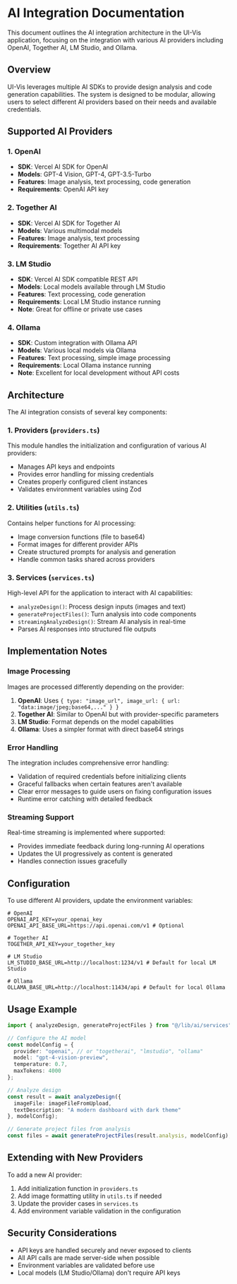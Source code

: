 # AI Integration Documentation

This document outlines the AI integration architecture in the UI-Vis application, focusing on the integration with various AI providers including OpenAI, Together AI, LM Studio, and Ollama.

## Overview

UI-Vis leverages multiple AI SDKs to provide design analysis and code generation capabilities. The system is designed to be modular, allowing users to select different AI providers based on their needs and available credentials.

## Supported AI Providers

### 1. OpenAI

- **SDK**: Vercel AI SDK for OpenAI
- **Models**: GPT-4 Vision, GPT-4, GPT-3.5-Turbo
- **Features**: Image analysis, text processing, code generation
- **Requirements**: OpenAI API key

### 2. Together AI

- **SDK**: Vercel AI SDK for Together AI
- **Models**: Various multimodal models
- **Features**: Image analysis, text processing
- **Requirements**: Together AI API key

### 3. LM Studio

- **SDK**: Vercel AI SDK compatible REST API
- **Models**: Local models available through LM Studio
- **Features**: Text processing, code generation
- **Requirements**: Local LM Studio instance running
- **Note**: Great for offline or private use cases

### 4. Ollama

- **SDK**: Custom integration with Ollama API
- **Models**: Various local models via Ollama
- **Features**: Text processing, simple image processing
- **Requirements**: Local Ollama instance running
- **Note**: Excellent for local development without API costs

## Architecture

The AI integration consists of several key components:

### 1. Providers (`providers.ts`)

This module handles the initialization and configuration of various AI providers:

- Manages API keys and endpoints
- Provides error handling for missing credentials
- Creates properly configured client instances
- Validates environment variables using Zod

### 2. Utilities (`utils.ts`)

Contains helper functions for AI processing:

- Image conversion functions (file to base64)
- Format images for different provider APIs
- Create structured prompts for analysis and generation
- Handle common tasks shared across providers

### 3. Services (`services.ts`)

High-level API for the application to interact with AI capabilities:

- `analyzeDesign()`: Process design inputs (images and text)
- `generateProjectFiles()`: Turn analysis into code components
- `streamingAnalyzeDesign()`: Stream AI analysis in real-time
- Parses AI responses into structured file outputs

## Implementation Notes

### Image Processing

Images are processed differently depending on the provider:

1. **OpenAI**: Uses `{ type: "image_url", image_url: { url: "data:image/jpeg;base64,..." } }`
2. **Together AI**: Similar to OpenAI but with provider-specific parameters
3. **LM Studio**: Format depends on the model capabilities
4. **Ollama**: Uses a simpler format with direct base64 strings

### Error Handling

The integration includes comprehensive error handling:

- Validation of required credentials before initializing clients
- Graceful fallbacks when certain features aren't available
- Clear error messages to guide users on fixing configuration issues
- Runtime error catching with detailed feedback

### Streaming Support

Real-time streaming is implemented where supported:

- Provides immediate feedback during long-running AI operations
- Updates the UI progressively as content is generated
- Handles connection issues gracefully

## Configuration

To use different AI providers, update the environment variables:

```
# OpenAI
OPENAI_API_KEY=your_openai_key
OPENAI_API_BASE_URL=https://api.openai.com/v1 # Optional

# Together AI
TOGETHER_API_KEY=your_together_key

# LM Studio
LM_STUDIO_BASE_URL=http://localhost:1234/v1 # Default for local LM Studio

# Ollama
OLLAMA_BASE_URL=http://localhost:11434/api # Default for local Ollama
```

## Usage Example

```typescript
import { analyzeDesign, generateProjectFiles } from "@/lib/ai/services";

// Configure the AI model
const modelConfig = {
  provider: "openai", // or "togetherai", "lmstudio", "ollama"
  model: "gpt-4-vision-preview", 
  temperature: 0.7,
  maxTokens: 4000
};

// Analyze design
const result = await analyzeDesign({
  imageFile: imageFileFromUpload,
  textDescription: "A modern dashboard with dark theme"
}, modelConfig);

// Generate project files from analysis
const files = await generateProjectFiles(result.analysis, modelConfig);
```

## Extending with New Providers

To add a new AI provider:

1. Add initialization function in `providers.ts`
2. Add image formatting utility in `utils.ts` if needed
3. Update the provider cases in `services.ts`
4. Add environment variable validation in the configuration

## Security Considerations

- API keys are handled securely and never exposed to clients
- All API calls are made server-side when possible
- Environment variables are validated before use
- Local models (LM Studio/Ollama) don't require API keys
